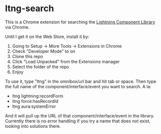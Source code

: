 # ltng-search

This is a Chrome extension for searching the [Lightning Component Library](https://developer.salesforce.com/docs/component-library/overview/components) via Chrome.

Until I get it on the Web Store, install it by:

1. Going to Setup -> More Tools -> Extensions in Chrome
2. Check "Developer Mode" to on
3. Clone this repo 
4. Click "Load Unpacked" from the Extensions manager
5. Select the folder of the repo
6. Enjoy

To use it, type "ltng" in the omnibox/url bar and hit tab or space.  Then type the full name of the component/interface/event you want to search.  A la:

* ltng lightning:recordForm
* ltng force:hasRecordId
* ltng aura:systemError

And it will pull up the URL of that component/interface/event in the library.  Currently there is no error handling if you try a name that does not exist, looking into solutions there.